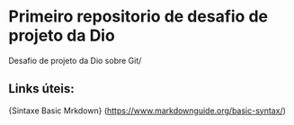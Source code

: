 # Primeiro repositorio de  desafio de projeto da Dio
Desafio de projeto da Dio sobre Git/

## Links úteis:
{Sintaxe Basic Mrkdown} (https://www.markdownguide.org/basic-syntax/)
